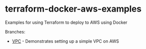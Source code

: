 # terraform-docker-aws-examples
Examples for using Terraform to deploy to AWS using Docker

Branches:

* [VPC](https://github.com/robogeek/terraform-docker-aws-examples/tree/vpc) - Demonstrates setting up a simple VPC on AWS
